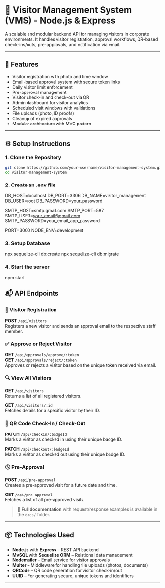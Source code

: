 # 🏢 Visitor Management System (VMS) - Node.js & Express

A scalable and modular backend API for managing visitors in corporate environments. It handles visitor registration, approval workflows, QR-based check-ins/outs, pre-approvals, and notification via email.

---

## 📌 Features

- Visitor registration with photo and time window
- Email-based approval system with secure token links
- Daily visitor limit enforcement
- Pre-approval management
- Visitor check-in and check-out via QR
- Admin dashboard for visitor analytics
- Scheduled visit windows with validations
- File uploads (photo, ID proofs)
- Cleanup of expired approvals
- Modular architecture with MVC pattern

---

## ⚙️ Setup Instructions

### 1. Clone the Repository

```bash
git clone https://github.com/your-username/visitor-management-system.git
cd visitor-management-system
```

### 2. Create an .env file 
DB_HOST=localhost
DB_PORT=3306
DB_NAME=visitor_management
DB_USER=root
DB_PASSWORD=your_password

SMTP_HOST=smtp.gmail.com
SMTP_PORT=587
SMTP_USER=your_email@gmail.com
SMTP_PASSWORD=your_email_app_password

PORT=3000
NODE_ENV=development

### 3. Setup Database
npx sequelize-cli db:create
npx sequelize-cli db:migrate

### 4. Start the server
npm start


## 📬 API Endpoints

### 📝 Visitor Registration
**POST** `/api/visitors`  
Registers a new visitor and sends an approval email to the respective staff member.

### ✅ Approve or Reject Visitor
**GET** `/api/approvals/approve/:token`  
**GET** `/api/approvals/reject/:token`  
Approves or rejects a visitor based on the unique token received via email.

### 🔍 View All Visitors
**GET** `/api/visitors`  
Returns a list of all registered visitors.

**GET** `/api/visitors/:id`  
Fetches details for a specific visitor by their ID.

### 🔐 QR Code Check-In / Check-Out
**PATCH** `/api/checkin/:badgeId`  
Marks a visitor as checked in using their unique badge ID.

**PATCH** `/api/checkout/:badgeId`  
Marks a visitor as checked out using their unique badge ID.

### 🕓 Pre-Approval
**POST** `/api/pre-approval`  
Creates a pre-approved visit for a future date and time.

**GET** `/api/pre-approval`  
Fetches a list of all pre-approved visits.

> 📄 **Full documentation** with request/response examples is available in the `docs/` folder.

---

## 📦 Technologies Used

- **Node.js** with **Express** – REST API backend
- **MySQL** with **Sequelize ORM** – Relational data management
- **Nodemailer** – Email service for visitor approvals
- **Multer** – Middleware for handling file uploads (photos, documents)
- **QRCode** – QR code generation for visitor check-in/out
- **UUID** – For generating secure, unique tokens and identifiers

---

